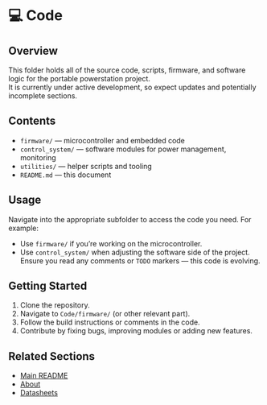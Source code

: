 # 💻 Code

## Overview  
This folder holds all of the source code, scripts, firmware, and software logic for the portable powerstation project.  
It is currently under active development, so expect updates and potentially incomplete sections.

## Contents  
- `firmware/` — microcontroller and embedded code  
- `control_system/` — software modules for power management, monitoring  
- `utilities/` — helper scripts and tooling  
- `README.md` — this document  


## Usage  
Navigate into the appropriate subfolder to access the code you need. For example:  
- Use `firmware/` if you’re working on the microcontroller.  
- Use `control_system/` when adjusting the software side of the project.  
Ensure you read any comments or `TODO` markers — this code is evolving.

## Getting Started  
1. Clone the repository.  
2. Navigate to `Code/firmware/` (or other relevant part).  
3. Follow the build instructions or comments in the code.  
4. Contribute by fixing bugs, improving modules or adding new features.

## Related Sections  
- [Main README](../README.md)  
- [About](../About/)  
- [Datasheets](../Datasheets/)  

